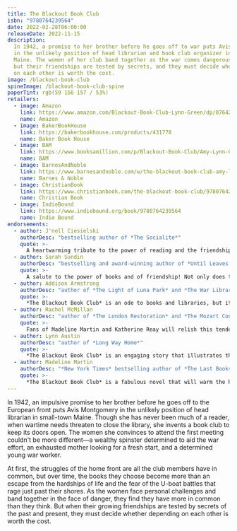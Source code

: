 ```yaml
---
title: The Blackout Book Club
isbn: "9780764239564"
date: 2022-02-28T06:00:00
releaseDate: 2022-11-15
description:
  In 1942, a promise to her brother before he goes off to war puts Avis Montgomery
  in the unlikely position of head librarian and book club organizer in small-town
  Maine. The women of her club band together as the war comes dangerously close,
  but their friendships are tested by secrets, and they must decide whether depending
  on each other is worth the cost.
image: /blackout-book-club
spineImage: /blackout-book-club-spine
paperTint: rgb(59 156 157 / 53%)
retailers:
  - image: Amazon
    link: https://www.amazon.com/Blackout-Book-Club-Lynn-Green/dp/0764239562/
    name: Amazon
  - image: BakerBookHouse
    link: https://bakerbookhouse.com/products/431778
    name: Baker Book House
  - image: BAM
    link: https://www.booksamillion.com/p/Blackout-Book-Club/Amy-Lynn-Green/9780764239564
    name: BAM
  - image: BarnesAndNoble
    link: https://www.barnesandnoble.com/w/the-blackout-book-club-amy-lynn-green/1141012099
    name: Barnes & Noble
  - image: ChristianBook
    link: https://www.christianbook.com/the-blackout-book-club/9780764239564/pd/239564
    name: Christian Book
  - image: IndieBound
    link: https://www.indiebound.org/book/9780764239564
    name: Indie Bound
endorsements:
  - author: J'nell Ciesielski
    authorDesc: "bestselling author of *The Socialite*"
    quote: >-
      A heartwarming tribute to the power of reading and the friendships it forges during the darkest of times. Green weaves together the struggle of war, the resilience of the home front, and the love that can bind a community together in her novel *The Blackout Book Club*, reminding readers that hope can often be found where least expected.
  - author: Sarah Sundin
    authorDesc: "bestselling and award-winning author of *Until Leaves Fall in Paris*"
    quote: >-
      A salute to the power of books and of friendship! Not only does the writing sparkle with Green's trademark wit, but the characters become your dear friends, slowly exposing the hurts and secrets that have shaped them. Come to *The Blackout Book Club* for the fun--stay for the depth
  - author: Addison Armstrong
    authorDesc: "author of *The Light of Luna Park* and *The War Librarian*"
    quote: >-
      *The Blackout Book Club* is an ode to books and libraries, but it's also an ode to human connection. Amy Lynn Green's entire cast of characters comes vividly to life, each woman with a distinct voice that makes the reader feel as much like her friend as her fellow book club members are. I couldn't put this book down!
  - author: Rachel McMillan
    authorDesc: "author of *The London Restoration* and *The Mozart Code*"
    quote: >-
      Fans of Madeline Martin and Katherine Reay will relish this tender, intimate look at the resilience of words and the power they wield in forging the strongest of bonds in the darkest of times. *The Blackout Book Club* is a delicious peek behind the curtain of nostalgia and a stunning portrait of the men and women whose lives are threaded through the poignant tapestry of storytelling: in letters and documents and in books. A book lover's dream, *The Blackout Book Club* solidifies Green as an inimitable chronicler of the American home-front experience.
  - author: Lynn Austin
    authorDesc: "author of *Long Way Home*"
    quote: >-
      *The Blackout Book Club* is an engaging story that illustrates the power of books to unite and encourage us in trying times. The wonderfully diverse cast of quirky characters brings to life the shared worries and hopes of people on the WWII home front. A wonderful read.
  - author: Madeline Martin
    authorDesc: "*New York Times* bestselling author of *The Last Bookshop in London*"
    quote: >-
      *The Blackout Book Club* is a fabulous novel that will warm the hearts of readers everywhere. Amy Lynn Green gives us a poignant look at life on the home front during WWII and how comfort and camaraderie can be found in the shared love of books. This will be a wonderful book club read!
---
```


In 1942, an impulsive promise to her brother before he goes off to the European front puts Avis Montgomery in the unlikely position of head librarian in small-town Maine. Though she has never been much of a reader, when wartime needs threaten to close the library, she invents a book club to keep its doors open. The women she convinces to attend the first meeting couldn't be more different&mdash;a wealthy spinster determined to aid the war effort, an exhausted mother looking for a fresh start, and a determined young war worker.

At first, the struggles of the home front are all the club members have in common, but over time, the books they choose become more than an escape from the hardships of life and the fear of the U-boat battles that rage just past their shores. As the women face personal challenges and band together in the face of danger, they find they have more in common than they think. But when their growing friendships are tested by secrets of the past and present, they must decide whether depending on each other is worth the cost.
